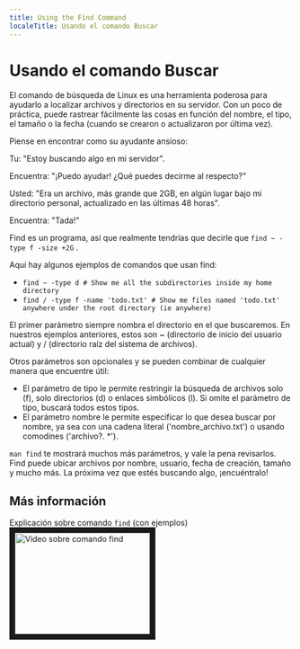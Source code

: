 ```yaml
---
title: Using the Find Command
localeTitle: Usando el comando Buscar
---
```

# Usando el comando Buscar

El comando de búsqueda de Linux es una herramienta poderosa para ayudarlo a localizar archivos y directorios en su servidor. Con un poco de práctica, puede rastrear fácilmente las cosas en función del nombre, el tipo, el tamaño o la fecha (cuando se crearon o actualizaron por última vez).

Piense en encontrar como su ayudante ansioso:

Tu: "Estoy buscando algo en mi servidor".

Encuentra: "¡Puedo ayudar! ¿Qué puedes decirme al respecto?"

Usted: "Era un archivo, más grande que 2GB, en algún lugar bajo mi directorio personal, actualizado en las últimas 48 horas".

Encuentra: "Tada!"

Find es un programa, así que realmente tendrías que decirle que `find ~ -type f -size +2G` .

Aquí hay algunos ejemplos de comandos que usan find:

*   `find ~ -type d # Show me all the subdirectories inside my home directory`
*   `find / -type f -name 'todo.txt' # Show me files named 'todo.txt' anywhere under the root directory (ie anywhere)`

El primer parámetro siempre nombra el directorio en el que buscaremos. En nuestros ejemplos anteriores, estos son ~ (directorio de inicio del usuario actual) y / (directorio raíz del sistema de archivos).

Otros parámetros son opcionales y se pueden combinar de cualquier manera que encuentre útil:

*   El parámetro de tipo le permite restringir la búsqueda de archivos solo (f), solo directorios (d) o enlaces simbólicos (l). Si omite el parámetro de tipo, buscará todos estos tipos.
*   El parámetro nombre le permite especificar lo que desea buscar por nombre, ya sea con una cadena literal ('nombre\_archivo.txt') o usando comodines ('archivo?. \*').

`man find` te mostrará muchos más parámetros, y vale la pena revisarlos. Find puede ubicar archivos por nombre, usuario, fecha de creación, tamaño y mucho más. La próxima vez que estés buscando algo, ¡encuéntralo!

## Más información
Explicación sobre comando `find` (con ejemplos)
<br>
<a href="http://www.youtube.com/watch?feature=player_embedded&v=MDtdl9YfIPs" target="_blank"><img src="http://img.youtube.com/vi/MDtdl9YfIPs/0.jpg" alt="Video sobre comando find" width="240" height="180" border="10" /></a>
